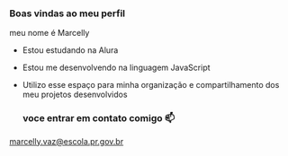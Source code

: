 ### Boas vindas ao meu perfil 

meu nome é Marcelly

- Estou estudando na Alura
- Estou me desenvolvendo na linguagem JavaScript
- Utilizo esse espaço para minha organização e compartilhamento dos meu projetos desenvolvidos

  ### voce entrar em contato comigo 📫

marcelly.vaz@escola.pr.gov.br

